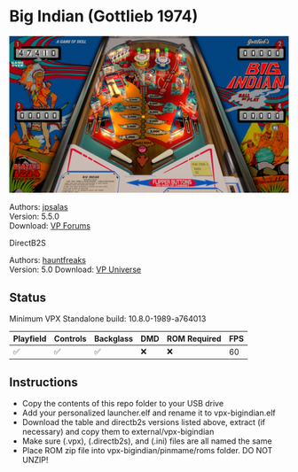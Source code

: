 # Big Indian (Gottlieb 1974)

![Table Preview](../../images/vpx-bigindian.jpg)

Authors: [jpsalas](https://www.vpforums.org/index.php?showuser=277)  
Version: 5.5.0  
Download: [VP Forums](https://www.vpforums.org/index.php?app=downloads&showfile=15655&st=20#commentsStart)

DirectB2S

Authors: [hauntfreaks](https://vpuniverse.com/profile/5216-hauntfreaks/)  
Version: 5.0
Download: [VP Universe](https://vpuniverse.com/files/file/22160-big-indian-gottlieb-1974-b2s/)

## Status 

Minimum VPX Standalone build: 10.8.0-1989-a764013

| Playfield | Controls | Backglass | DMD | ROM Required | FPS | 
|-----------|----------|-----------|-----|--------------|-----|
| :white_check_mark: | :white_check_mark: | :white_check_mark: | :x: | :x: | 60 |

## Instructions

- Copy the contents of this repo folder to your USB drive
- Add your personalized launcher.elf and rename it to vpx-bigindian.elf
- Download the table and directb2s versions listed above, extract (if necessary) and copy them to external/vpx-bigindian
- Make sure (.vpx), (.directb2s), and (.ini) files are all named the same
- Place ROM zip file into vpx-bigindian/pinmame/roms folder. DO NOT UNZIP!
